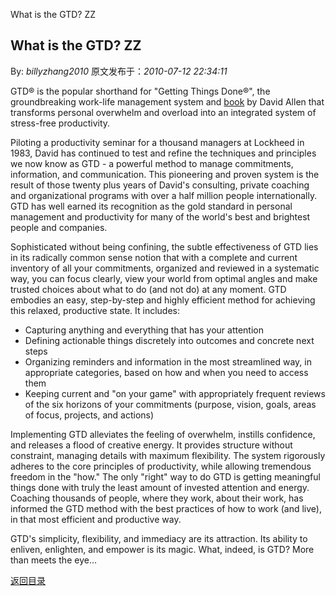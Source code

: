 What is the GTD? ZZ
## What is the GTD? ZZ

By: *billyzhang2010* 原文发布于：*2010-07-12 22:34:11*

GTD&reg; is the popular shorthand for "Getting Things
Done&reg;", the groundbreaking work-life management system
and [
book](https&#58;//secure.davidco.com/store/catalog/Getting-Things-Done-Paperback-Save-40-p-16175.php) by David Allen that transforms personal overwhelm and
overload into an integrated system of stress-free productivity.

Piloting a productivity seminar for a thousand managers at
Lockheed in 1983, David has continued to test and refine the
techniques and principles we now know as GTD - a powerful method to
manage commitments, information, and communication. This pioneering
and proven system is the result of those twenty plus years of
David's consulting, private coaching and organizational programs
with over a half million people internationally. GTD has well
earned its recognition as the gold standard in personal management
and productivity for many of the world's best and brightest people
and companies.

Sophisticated without being confining, the subtle effectiveness
of GTD lies in its radically common sense notion that with a
complete and current inventory of all your commitments, organized
and reviewed in a systematic way, you can focus clearly, view your
world from optimal angles and make trusted choices about what to do
(and not do) at any moment. GTD embodies an easy, step-by-step and
highly efficient method for achieving this relaxed, productive
state. It includes&#58;

- Capturing anything and everything that has your attention
- Defining actionable things discretely into outcomes and
concrete next steps
- Organizing reminders and information in the most streamlined
way, in appropriate categories, based on how and when you need to
access them
- Keeping current and "on your game" with appropriately frequent
reviews of the six horizons of your commitments (purpose, vision,
goals, areas of focus, projects, and actions)

Implementing GTD alleviates the feeling of overwhelm, instills
confidence, and releases a flood of creative energy. It provides
structure without constraint, managing details with maximum
flexibility. The system rigorously adheres to the core principles
of productivity, while allowing tremendous freedom in the "how."
The only "right" way to do GTD is getting meaningful things done
with truly the least amount of invested attention and energy.
Coaching thousands of people, where they work, about their work,
has informed the GTD method with the best practices of how to work
(and live), in that most efficient and productive way.

GTD's simplicity, flexibility, and immediacy are its attraction.
Its ability to enliven, enlighten, and empower is its magic. What,
indeed, is GTD? More than meets the eye...

[返回目录](index.html)
